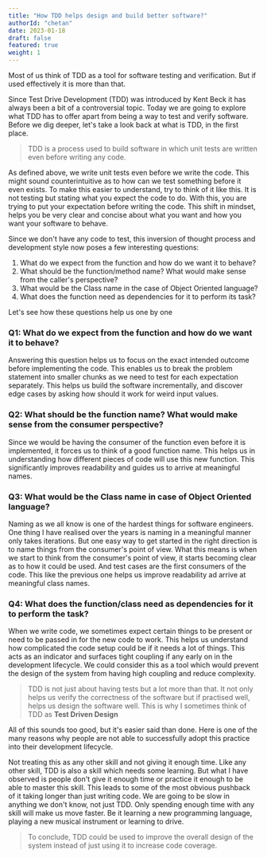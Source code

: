 ```yaml
---
title: "How TDD helps design and build better software?"
authorId: "chetan"
date: 2023-01-18
draft: false
featured: true
weight: 1
---
```


Most of us think of TDD as a tool for software testing and verification. But if used effectively it is more than that.

Since Test Drive Development (TDD) was introduced by Kent Beck it has always been a bit of a controversial topic. Today we are going to explore what TDD has to offer apart from being a way 
to test and verify software. Before we dig deeper, let's take a look back at what is TDD, in the first place.

> TDD is a process used to build software in which unit tests are written even before writing any code.

As defined above, we write unit tests even before we write the code. This might sound counterintuitive as to how can we test something before it even exists.
To make this easier to understand, try to think of it like this. It is not testing but stating what you expect the code to do. With this, you are trying to put your expectation before writing the code.
This shift in mindset, helps you be very clear and concise about what you want and how you want your software to behave.

Since we don't have any code to test, this inversion of thought process and development style now poses a few interesting questions:

1. What do we expect from the function and how do we want it to behave?
1. What should be the function/method name? What would make sense from the caller's perspective?
1. What would be the Class name in the case of Object Oriented language?
1. What does the function need as dependencies for it to perform its task?

Let's see how these questions help us one by one

### Q1: What do we expect from the function and how do we want it to behave?

Answering this question helps us to focus on the exact intended outcome before implementing the code. 
This enables us to break the problem statement into smaller chunks as we need to test for each expectation separately. 
This helps us build the software incrementally, and discover edge cases by asking how should it work for weird input values.

### Q2: What should be the function name? What would make sense from the consumer perspective?

Since we would be having the consumer of the function even before it is implemented, it forces us to think of a good function name.
This helps us in understanding how different pieces of code will use this new function.
This significantly improves readability and guides us to arrive at meaningful names.

### Q3: What would be the Class name in case of Object Oriented language?

Naming as we all know is one of the hardest things for software engineers.
One thing I have realised over the years is naming in a meaningful manner only takes iterations.
But one easy way to get started in the right direction is to name things from the consumer's point of view.
What this means is when we start to think from the consumer's point of view, it starts becoming clear as to how it could be used.
And test cases are the first consumers of the code.
This like the previous one helps us improve readability ad arrive at meaningful class names.

### Q4: What does the function/class need as dependencies for it to perform the task?

When we write code, we sometimes expect certain things to be present or need to be passed in for the new code to work.
This helps us understand how complicated the code setup could be if it needs a lot of things.
This acts as an indicator and surfaces tight coupling if any early on in the development lifecycle.
We could consider this as a tool which would prevent the design of the system from having high coupling and reduce complexity.

> TDD is not just about having tests but a lot more than that. It not only helps us verify the correctness of the software but if practised well, helps us design the software well. This is why I sometimes think of TDD as **Test Driven Design**

All of this sounds too good, but it's easier said than done.
Here is one of the many reasons why people are not able to successfully adopt this practice into their development lifecycle.

Not treating this as any other skill and not giving it enough time.
Like any other skill, TDD is also a skill which needs some learning.
But what I have observed is people don't give it enough time or practice it enough to be able to master this skill.
This leads to some of the most obvious pushback of it taking longer than just writing code.
We are going to be slow in anything we don't know, not just TDD. 
Only spending enough time with any skill will make us move faster. 
Be it learning a new programming language, playing a new musical instrument or learning to drive.

> To conclude, TDD could be used to improve the overall design of the system instead of just using it to increase code coverage.
